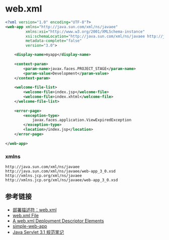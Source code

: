 # web.xml

```xml
<?xml version="1.0" encoding="UTF-8"?>
<web-app xmlns="http://java.sun.com/xml/ns/javaee"
         xmlns:xsi="http://www.w3.org/2001/XMLSchema-instance"
         xsi:schemaLocation="http://java.sun.com/xml/ns/javaee http://java.sun.com/xml/ns/javaee/web-app_3_0.xsd"
         metadata-complete="false"
         version="3.0">

    <display-name>myapp</display-name>
    
    <context-param>
		<param-name>javax.faces.PROJECT_STAGE</param-name>
		<param-value>Development</param-value>
	</context-param>
    
    <welcome-file-list>
		<welcome-file>index.jsp</welcome-file>
		<welcome-file>index.xhtml</welcome-file>
	</welcome-file-list>
	
	<error-page>
		<exception-type>
			javax.faces.application.ViewExpiredException
		</exception-type>
		<location>/index.jsp</location>
	</error-page>
	
</web-app>
```

### xmlns

```
http://java.sun.com/xml/ns/javaee http://java.sun.com/xml/ns/javaee/web-app_3_0.xsd
http://xmlns.jcp.org/xml/ns/javaee http://xmlns.jcp.org/xml/ns/javaee/web-app_3_0.xsd
```

## 参考链接

- [部署描述符：web.xml](https://cloud.google.com/appengine/docs/standard/java/config/webxml)
- [web.xml File](https://docs.oracle.com/cd/E26180_01/Platform.94/ATGIntFrameGuide/html/s0204webxmlfile01.html)
- [A web.xml Deployment Descriptor Elements](https://docs.oracle.com/cd/E12839_01/web.1111/e13712/web_xml.htm#WBAPP502)
- [simple-web-app](https://github.com/mitreid-connect/simple-web-app)
- [Java Servlet 3.1 规范笔记](https://emacsist.github.io/emacsist/servlet/Java%20Servlet%203.1%20%E8%A7%84%E8%8C%83%E7%AC%94%E8%AE%B0.html)

